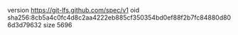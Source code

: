 version https://git-lfs.github.com/spec/v1
oid sha256:8cb5a4c0fc4d8c2aa4222eb885cf350354bd0ef88f2b7fc84880d806d3d79632
size 5696
